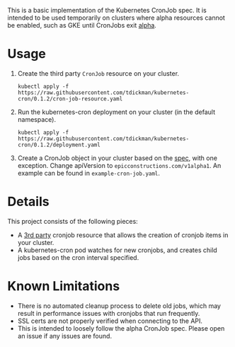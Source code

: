 This is a basic implementation of the Kubernetes CronJob spec. It is intended
to be used temporarily on clusters where alpha resources cannot be enabled,
such as GKE until CronJobs exit
[alpha](https://github.com/kubernetes/kubernetes/issues/41039).

# Usage

1. Create the third party `CronJob` resource on your cluster.

    ```kubectl apply -f https://raw.githubusercontent.com/tdickman/kubernetes-cron/0.1.2/cron-job-resource.yaml```

2. Run the kubernetes-cron deployment on your cluster (in the default namespace).

    ```kubectl apply -f https://raw.githubusercontent.com/tdickman/kubernetes-cron/0.1.2/deployment.yaml```

3. Create a CronJob object in your cluster based on the
   [spec](https://kubernetes.io/docs/user-guide/cron-jobs/), with one
exception. Change apiVersion to `epicconstructions.com/v1alpha1`. An example
can be found in `example-cron-job.yaml`.

# Details

This project consists of the following pieces:

* A [3rd party](https://kubernetes.io/docs/user-guide/thirdpartyresources/)
  cronjob resource that allows the creation of cronjob items in your cluster.
* A kubernetes-cron pod watches for new cronjobs, and creates child jobs based
  on the cron interval specified.


# Known Limitations
* There is no automated cleanup process to delete old jobs, which may result in
  performance issues with cronjobs that run frequently.
* SSL certs are not properly verified when connecting to the API.
* This is intended to loosely follow the alpha CronJob spec. Please open an
  issue if any issues are found.
